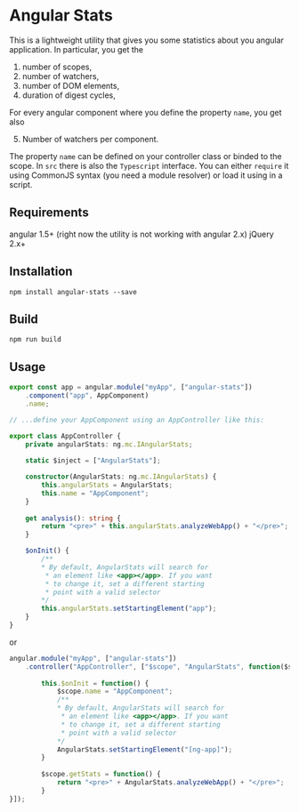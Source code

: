 Angular Stats
=========

This is a lightweight utility that gives you some statistics about you angular application. In particular, you get the 

1. number of scopes,
2. number of watchers,
3. number of DOM elements,
4. duration of digest cycles,

For every angular component where you define the property ``name``, you get also 

5. Number of watchers per component.

The property ``name`` can be defined on your controller class or binded to the scope. In ``src`` there is also the ``Typescript`` interface.
You can either ``require`` it using CommonJS syntax (you need a module resolver) or load it using in a script. 

## Requirements

angular 1.5+ (right now the utility is not working with angular 2.x)
jQuery 2.x+

## Installation

``npm install angular-stats --save``

## Build

``npm run build``

## Usage

```typescript
export const app = angular.module("myApp", ["angular-stats"])
    .component("app", AppComponent)
    .name;

// ...define your AppComponent using an AppController like this: 

export class AppController {
	private angularStats: ng.mc.IAngularStats;
	
	static $inject = ["AngularStats"];

	constructor(AngularStats: ng.mc.IAngularStats) {
	    this.angularStats = AngularStats;
		this.name = "AppComponent";
	}
	
	get analysis(): string {
		return "<pre>" + this.angularStats.analyzeWebApp() + "</pre>";
    }

	$onInit() {
	    /**
	    * By default, AngularStats will search for
	     * an element like <app></app>. If you want 
	     * to change it, set a different starting
	     * point with a valid selector
        */
	    this.angularStats.setStartingElement("app");
	}
}
``` 
or 
```javascript
angular.module("myApp", ["angular-stats"])
    .controller("AppController", ["$scope", "AngularStats", function($scope, AngularStats) {
        
        this.$onInit = function() {
            $scope.name = "AppComponent";
            /**
            * By default, AngularStats will search for
             * an element like <app></app>. If you want 
             * to change it, set a different starting
             * point with a valid selector
            */
            AngularStats.setStartingElement("[ng-app]");
        }
        
        $scope.getStats = function() {
            return "<pre>" + AngularStats.analyzeWebApp() + "</pre>";
        }
}]);
``` 